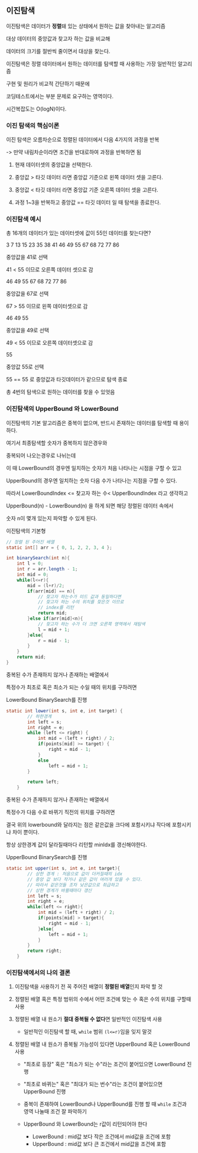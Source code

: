 ## 이진탐색 

이진탐색은 데이터가 **정렬**돼 있는 상태에서 원하는 값을 찾아내는 알고리즘

대상 데이터의 중앙값과 찾고자 하는 값을 비교해 

데이터의 크기를 절반씩 줄이면서 대상을 찾는다.

이진탐색은 정렬 데이터에서 원하는 데이터를 탐색할 때 사용하는 가장 일반적인 알고리즘

구현 및 원리가 비교적 간단하기 때문에

코딩테스트에서는 부분 문제로 요구하는 영역이다.

시간복잡도는 O(logN)이다.

### 이진 탐색의 핵심이론

이진 탐색은 오름차순으로 정렬된 데이터에서 다음 4가지의 과정을 반복

-> 만약 내림차순이라면 조건을 반대로하여 과정을 반복하면 됨

1. 현재 데이터셋의 중앙값을 선택한다.

2. 중앙값 > 타깃 데이터 라면 중앙값 기준으로 왼쪽 데이터 셋을 고른다.

3. 중앙값 < 타깃 데이터 라면 중앙값 기준 오른쪽 데이터 셋을 고른다.

4. 과정 1~3을 반복하고 중앙값 == 타깃 데이터 일 때 탐색을 종료한다.

### 이진탐색 예시

총 16개의 데이터가 있는 데이터셋에 값이 55인 데이터를 찾는다면?

3 7 13 15 23 35 38 41 46 49 55 67 68 72 77 86

중앙값을 41로 선택

41 < 55 이므로 오른쪽 데이터 셋으로 감

46 49 55 67 68 72 77 86 

중앙값을 67로 선택

67 > 55 이므로 왼쪽 데이터셋으로 감

46 49 55

중앙값을 49로 선택

49 < 55 이므로 오른쪽 데이터셋으로 감

55

중앙값 55로 선택

55 == 55 로 중앙값과 타깃데이터가 같으므로 탐색 종료

총 4번의 탐색으로 원하는 데이터를 찾을 수 있엇음

### 이진탐색의 UpperBound 와 LowerBound

이진탐색의 기본 알고리즘은 중복이 없으며, 반드시 존재하는 데이터를 탐색할 때 용이하다.

여기서 최종탐색할 숫자가 중복하지 않은경우와

중복되어 나오는경우로 나뉘는데

이 때 LowerBound의 경우엔 일치하는 숫자가 처음 나타나는 시점을 구할 수 있고

UpperBound의 경우엔 일치하는 숫자 다음 수가 나타나는 지점을 구할 수 있다.

따라서 LowerBoundIndex <= 찾고자 하는 수< UpperBoundIndex 라고 생각하고

UpperBound(n) - LowerBound(n) 을 하게 되면 해당 정렬된 데이터 속에서

숫자 n이 몇개 있는지 파악할 수 있게 된다.

이진탐색의 기본형

```java
// 정렬 된 주어진 배열
static int[] arr = { 0, 1, 2, 2, 3, 4 };
```

```java
int binarySearch(int n){
    int l = 0;
    int r = arr.length - 1;
    int mid = 0;
    while(l<=r){
        mid = (l+r)/2;
        if(arr[mid] == n){
            // 찾고자 하는수가 미드 값과 동일하다면
            // 찾고자 하는 수의 위치를 찾은것 이므로
            // index를 리턴
            return mid;
        }else if(arr[mid]<n){
            // 찾고자 하는 수가 더 크면 오른쪽 영역에서 재탐색
            l = mid + 1;
        }else{
            r = mid - 1;
        }
    }
    return mid;
}
```

중복된 수가 존재하지 않거나 존재하는 배열에서 

특정수가 최초로 혹은 최소가 되는 수일 때의 위치를 구하려면

LowerBound BinarySearch를 진행

```java
static int lower(int s, int e, int target) {
        // 하한경계
        int left = s;                         
        int right = e;                     
        while (left <= right) {               
            int mid = (left + right) / 2;     
            if(points[mid] >= target) {       
                right = mid - 1;              
            }
            else                               
                left = mid + 1;                
        }

        return left;                         
    }
```

중복된 수가 존재하지 않거나 존재하는 배열에서

특정수가 다음 수로 바뀌기 직전의 위치를 구하려면

결국 위의 lowerbound와 달라지는 점은 같은값을 크다에 포함시키냐 작다에 포함시키냐 차이 뿐이다.

항상 상한경계 값이 달라질때마다 리턴할 minIdx를 갱신해야한다.

UpperBound BinarySearch를 진행

```java
static int upper(int s, int e, int target){
        // 상한 경계 : 처음으로 값이 더커질때의 idx
        // 중앙 값 보다 작거나 같은 값이 여러개 있을 수 있다.
        // 따라서 같은것들 조차 낮은값으로 취급하고
        // 상한 경계가 바뀔때마다 갱신
        int left = s;
        int right = e;
        while(left <= right){
            int mid = (left + right) / 2;
            if(points[mid] > target){
                right = mid - 1;
            }else{
                left = mid + 1;
            }
        }
        return right;
    }
```
### 이진탐색에서의 나의 결론

1. 이진탐색을 사용하기 전 꼭 주어진 배열이 **정렬된 배열**인지 파악 할 것

2. 정렬된 배열 혹은 특정 범위의 수에서 어떤 조건에 맞는 수 혹은 수의 위치를 구할때 사용

3. 정렬된 배열 내 원소가 **절대 중복될 수 없다**면 일반적인 이진탐색 사용

    - 일반적인 이진탐색 할 때, ```while``` 범위 ```(l<=r)```임을 잊지 말것

4. 정렬된 배열 내 원소가 중복될 가능성이 있다면 UpperBound 혹은 LowerBound사용

    - "최초로 등장" 혹은 "최소가 되는 수"라는 조건이 붙어있으면 LowerBound 진행

    - "최초로 바뀌는" 혹은 "최대가 되는 번수"라는 조건이 붙어있으면 UpperBound 진행

    - 중복이 존재하여 LowerBound나 UpperBound를 진행 할 때 ```while``` 조건과 영역 나눌때 조건 잘 파악하기

    - UpperBound 와 LowerBound는 r값이 리턴되어야 한다
    
        - LowerBound : mid값 보다 작은 조건에서 mid값을 조건에 포함
        - UpperBound : mid값 보다 큰 조건에서 mid값을 조건에 포함



